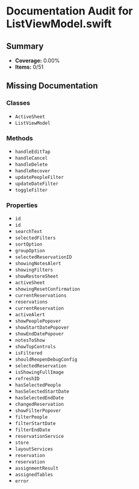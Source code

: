 # Documentation Audit for ListViewModel.swift

## Summary

- **Coverage:** 0.00%
- **Items:** 0/51

## Missing Documentation

### Classes
- `ActiveSheet`
- `ListViewModel`

### Methods
- `handleEditTap`
- `handleCancel`
- `handleDelete`
- `handleRecover`
- `updatePeopleFilter`
- `updateDateFilter`
- `toggleFilter`

### Properties
- `id`
- `id`
- `searchText`
- `selectedFilters`
- `sortOption`
- `groupOption`
- `selectedReservationID`
- `showingNotesAlert`
- `showingFilters`
- `showRestoreSheet`
- `activeSheet`
- `showingResetConfirmation`
- `currentReservations`
- `reservations`
- `currentReservation`
- `activeAlert`
- `showPeoplePopover`
- `showStartDatePopover`
- `showEndDatePopover`
- `notesToShow`
- `showTopControls`
- `isFiltered`
- `shouldReopenDebugConfig`
- `selectedReservation`
- `isShowingFullImage`
- `refreshID`
- `hasSelectedPeople`
- `hasSelectedStartDate`
- `hasSelectedEndDate`
- `changedReservation`
- `showFilterPopover`
- `filterPeople`
- `filterStartDate`
- `filterEndDate`
- `reservationService`
- `store`
- `layoutServices`
- `reservation`
- `reservation`
- `assignmentResult`
- `assignedTables`
- `error`
